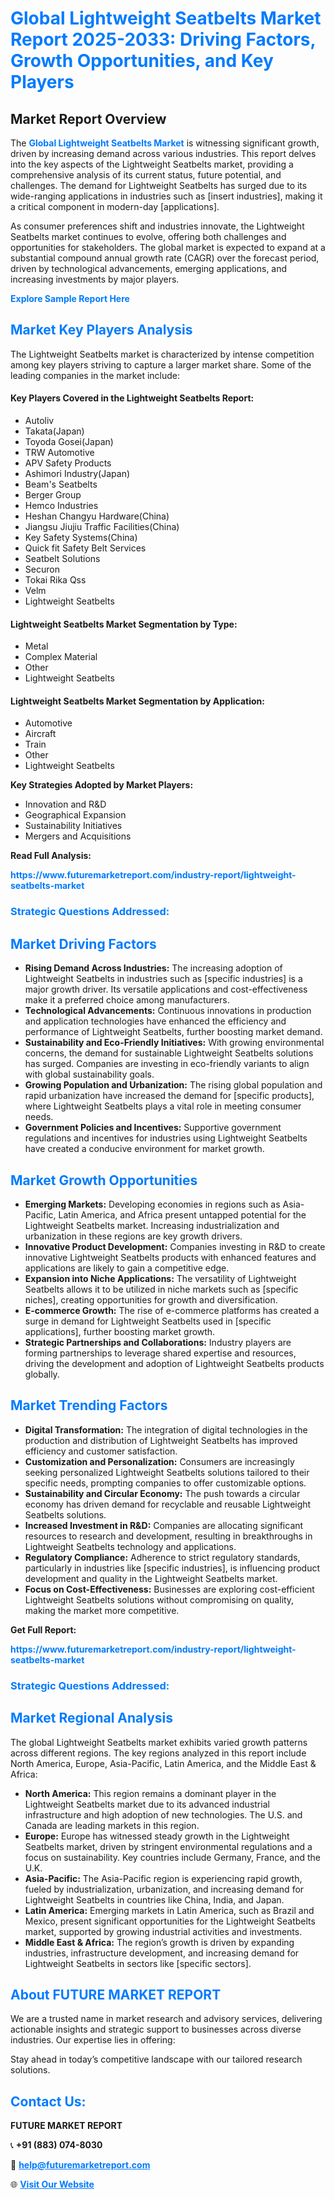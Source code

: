 <h1 style="color: #007BFF;">Global Lightweight Seatbelts Market Report 2025-2033: Driving Factors, Growth Opportunities, and Key Players</h1>

<section id="overview">
<h2>Market Report Overview</h2>
<p>The <a href="https://www.futuremarketreport.com/industry-report/lightweight-seatbelts-market" style="color: #007BFF; text-decoration: none;"><strong>Global Lightweight Seatbelts Market</strong></a> is witnessing significant growth, driven by increasing demand across various industries. This report delves into the key aspects of the Lightweight Seatbelts market, providing a comprehensive analysis of its current status, future potential, and challenges. The demand for Lightweight Seatbelts has surged due to its wide-ranging applications in industries such as [insert industries], making it a critical component in modern-day [applications].</p>
<p>As consumer preferences shift and industries innovate, the Lightweight Seatbelts market continues to evolve, offering both challenges and opportunities for stakeholders. The global market is expected to expand at a substantial compound annual growth rate (CAGR) over the forecast period, driven by technological advancements, emerging applications, and increasing investments by major players.</p>
</section>

<section id="overview">
<p><a href="https://www.futuremarketreport.com/request-sample/reportId=106543" style="color: #007BFF; text-decoration: none;"><strong>Explore Sample Report Here</strong></a></p>
</section>

<section id="key-players">
<h2 style="color: #007BFF;">Market Key Players Analysis</h2>
<p>The Lightweight Seatbelts market is characterized by intense competition among key players striving to capture a larger market share. Some of the leading companies in the market include:</p>
<h4>Key Players Covered in the Lightweight Seatbelts Report:</h4>
<ul><li>Autoliv</li><li>Takata(Japan)</li><li>Toyoda Gosei(Japan)</li><li>TRW Automotive</li><li>APV Safety Products</li><li>Ashimori Industry(Japan)</li><li>Beam&#039;s Seatbelts</li><li>Berger Group</li><li>Hemco Industries</li><li>Heshan Changyu Hardware(China)</li><li>Jiangsu Jiujiu Traffic Facilities(China)</li><li>Key Safety Systems(China)</li><li>Quick fit Safety Belt Services</li><li>Seatbelt Solutions</li><li>Securon</li><li>Tokai Rika Qss</li><li>Velm</li><li>Lightweight Seatbelts</li></ul>
<h4>Lightweight Seatbelts Market Segmentation by Type:</h4>
<ul><li>Metal</li><li>Complex Material</li><li>Other</li><li>Lightweight Seatbelts</li></ul>

<h4>Lightweight Seatbelts Market Segmentation by Application:</h4>
<ul><li>Automotive</li><li>Aircraft</li><li>Train</li><li>Other</li><li>Lightweight Seatbelts</li></ul>
<p><strong>Key Strategies Adopted by Market Players:</strong></p>
<ul>
<li>Innovation and R&D</li>
<li>Geographical Expansion</li>
<li>Sustainability Initiatives</li>
<li>Mergers and Acquisitions</li>
</ul>
</section>

<section>
<p><strong>Read Full Analysis: </strong></p><a href="https://www.futuremarketreport.com/industry-report/lightweight-seatbelts-market" style="color: #007BFF; text-decoration: none;"><strong>https://www.futuremarketreport.com/industry-report/lightweight-seatbelts-market</strong></a>
<h3 style="color: #007BFF;">Strategic Questions Addressed:</h3>
</section>

<section id="driving-factors">
<h2 style="color: #007BFF;">Market Driving Factors</h2>
<ul>
<li><strong>Rising Demand Across Industries:</strong> The increasing adoption of Lightweight Seatbelts in industries such as [specific industries] is a major growth driver. Its versatile applications and cost-effectiveness make it a preferred choice among manufacturers.</li>
<li><strong>Technological Advancements:</strong> Continuous innovations in production and application technologies have enhanced the efficiency and performance of Lightweight Seatbelts, further boosting market demand.</li>
<li><strong>Sustainability and Eco-Friendly Initiatives:</strong> With growing environmental concerns, the demand for sustainable Lightweight Seatbelts solutions has surged. Companies are investing in eco-friendly variants to align with global sustainability goals.</li>
<li><strong>Growing Population and Urbanization:</strong> The rising global population and rapid urbanization have increased the demand for [specific products], where Lightweight Seatbelts plays a vital role in meeting consumer needs.</li>
<li><strong>Government Policies and Incentives:</strong> Supportive government regulations and incentives for industries using Lightweight Seatbelts have created a conducive environment for market growth.</li>
</ul>
</section>

<section id="growth-opportunities">
<h2 style="color: #007BFF;">Market Growth Opportunities</h2>
<ul>
<li><strong>Emerging Markets:</strong> Developing economies in regions such as Asia-Pacific, Latin America, and Africa present untapped potential for the Lightweight Seatbelts market. Increasing industrialization and urbanization in these regions are key growth drivers.</li>
<li><strong>Innovative Product Development:</strong> Companies investing in R&D to create innovative Lightweight Seatbelts products with enhanced features and applications are likely to gain a competitive edge.</li>
<li><strong>Expansion into Niche Applications:</strong> The versatility of Lightweight Seatbelts allows it to be utilized in niche markets such as [specific niches], creating opportunities for growth and diversification.</li>
<li><strong>E-commerce Growth:</strong> The rise of e-commerce platforms has created a surge in demand for Lightweight Seatbelts used in [specific applications], further boosting market growth.</li>
<li><strong>Strategic Partnerships and Collaborations:</strong> Industry players are forming partnerships to leverage shared expertise and resources, driving the development and adoption of Lightweight Seatbelts products globally.</li>
</ul>
</section>

<section id="trending-factors">
<h2 style="color: #007BFF;">Market Trending Factors</h2>
<ul>
<li><strong>Digital Transformation:</strong> The integration of digital technologies in the production and distribution of Lightweight Seatbelts has improved efficiency and customer satisfaction.</li>
<li><strong>Customization and Personalization:</strong> Consumers are increasingly seeking personalized Lightweight Seatbelts solutions tailored to their specific needs, prompting companies to offer customizable options.</li>
<li><strong>Sustainability and Circular Economy:</strong> The push towards a circular economy has driven demand for recyclable and reusable Lightweight Seatbelts solutions.</li>
<li><strong>Increased Investment in R&D:</strong> Companies are allocating significant resources to research and development, resulting in breakthroughs in Lightweight Seatbelts technology and applications.</li>
<li><strong>Regulatory Compliance:</strong> Adherence to strict regulatory standards, particularly in industries like [specific industries], is influencing product development and quality in the Lightweight Seatbelts market.</li>
<li><strong>Focus on Cost-Effectiveness:</strong> Businesses are exploring cost-efficient Lightweight Seatbelts solutions without compromising on quality, making the market more competitive.</li>
</ul>
</section>

<section>
<p><strong>Get Full Report: </strong></p><a href="https://www.futuremarketreport.com/industry-report/lightweight-seatbelts-market" style="color: #007BFF; text-decoration: none;"><strong>https://www.futuremarketreport.com/industry-report/lightweight-seatbelts-market</strong></a>
<h3 style="color: #007BFF;">Strategic Questions Addressed:</h3>
</section>


<section id="regional-analysis">
<h2 style="color: #007BFF;">Market Regional Analysis</h2>
<p>The global Lightweight Seatbelts market exhibits varied growth patterns across different regions. The key regions analyzed in this report include North America, Europe, Asia-Pacific, Latin America, and the Middle East & Africa:</p>
<ul>
<li><strong>North America:</strong> This region remains a dominant player in the Lightweight Seatbelts market due to its advanced industrial infrastructure and high adoption of new technologies. The U.S. and Canada are leading markets in this region.</li>
<li><strong>Europe:</strong> Europe has witnessed steady growth in the Lightweight Seatbelts market, driven by stringent environmental regulations and a focus on sustainability. Key countries include Germany, France, and the U.K.</li>
<li><strong>Asia-Pacific:</strong> The Asia-Pacific region is experiencing rapid growth, fueled by industrialization, urbanization, and increasing demand for Lightweight Seatbelts in countries like China, India, and Japan.</li>
<li><strong>Latin America:</strong> Emerging markets in Latin America, such as Brazil and Mexico, present significant opportunities for the Lightweight Seatbelts market, supported by growing industrial activities and investments.</li>
<li><strong>Middle East & Africa:</strong> The region’s growth is driven by expanding industries, infrastructure development, and increasing demand for Lightweight Seatbelts in sectors like [specific sectors].</li>
</ul>
</section>

<footer>
<h2 style="color: #007BFF;">About FUTURE MARKET REPORT</h2>
<p>We are a trusted name in market research and advisory services, delivering actionable insights and strategic support to businesses across diverse industries. Our expertise lies in offering:</p>

<p>Stay ahead in today’s competitive landscape with our tailored research solutions.</p>

<h2 style="color: #007BFF;">Contact Us:</h2>
<p><strong>FUTURE MARKET REPORT</strong></p>
<p>📞 <strong>+91 (883) 074-8030</strong></p>
<p>📧 <strong><a href="mailto:help@futuremarketreport.com" style="color: #007BFF;">help@futuremarketreport.com</a></strong></p>
<p>🌐 <strong><a href="https://www.futuremarketreport.com/" style="color: #007BFF;">Visit Our Website</a></strong></p>
</footer>